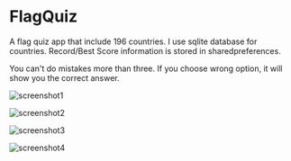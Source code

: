 # FlagQuiz
A flag quiz app that include 196 countries.
I use sqlite database for countries. Record/Best Score information is stored in sharedpreferences.

You can't do mistakes more than three.
If you choose wrong option, it will show you the correct answer.

![screenshot1](https://user-images.githubusercontent.com/44711480/108288260-57b1b400-719d-11eb-9b92-740154e93d58.png)

![screenshot2](https://user-images.githubusercontent.com/44711480/108288310-6ef0a180-719d-11eb-8d9c-2175ff7bf107.png)

![screenshot3](https://user-images.githubusercontent.com/44711480/108288358-83349e80-719d-11eb-823b-432baeb94d15.png)

![screenshot4](https://user-images.githubusercontent.com/44711480/108288374-8b8cd980-719d-11eb-80af-1b18eb2fd191.png)
